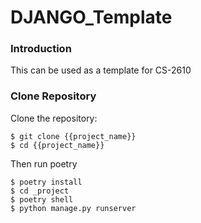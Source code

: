 # DJANGO_Template

### Introduction

This can be used as a template for CS-2610

### Clone Repository

Clone the repository:

    $ git clone {{project_name}}
    $ cd {{project_name}}
    
Then run poetry

    $ poetry install
    $ cd _project
    $ poetry shell
    $ python manage.py runserver
